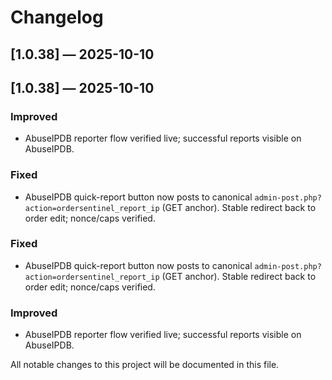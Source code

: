 # Changelog

## [1.0.38] — 2025-10-10


## [1.0.38] — 2025-10-10


### Improved

- AbuseIPDB reporter flow verified live; successful reports visible on AbuseIPDB.


### Fixed

- AbuseIPDB quick-report button now posts to canonical `admin-post.php?action=ordersentinel_report_ip` (GET anchor). Stable redirect back to order edit; nonce/caps verified.

### Fixed
- AbuseIPDB quick-report button now posts to canonical `admin-post.php?action=ordersentinel_report_ip` (GET anchor). Stable redirect back to order edit; nonce/caps verified.

### Improved
- AbuseIPDB reporter flow verified live; successful reports visible on AbuseIPDB.

All notable changes to this project will be documented in this file.

